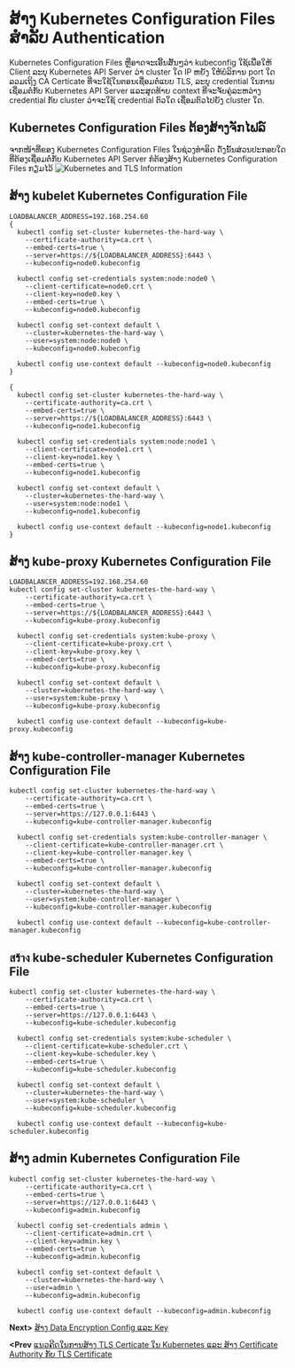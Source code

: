# ສ້າງ Kubernetes Configuration Files ສໍາລັບ Authentication
Kubernetes Configuration Files ຫຼືອາດຈະເອີ້ນສັ້ນໆວ່າ kubeconfig ໃຊ້ເພື່ອໃຫ້ Client ລະບຸ Kubernetes API Server ວ່າ cluster ໃດ IP ຫຍັງ ໃຫ້ບໍລິການ port ໃດ ລວມເຖິງ CA Certicate ທີ່ຈະໃຊ້ໃນຕອນເຊື່ອມຕໍ່ແບບ TLS, ລະບຸ credential ໃນການເຊື່ອມຕໍ່ກັບ Kubernetes API Server ແລະສຸດທ້າຍ context ທີ່ຈະຈັບຄູ່ລະຫວ່າງ credential ກັບ cluster ວ່າຈະໃຊ້ credential ຕົວໃດ ເຊື່ອມຕົວໄປຍັງ cluster ໃດ.
## Kubernetes Configuration Files ຕ້ອງສ້າງຈັກໄຟລ໌
ຈາກໜ້າທີ່ຂອງ Kubernetes Configuration Files ໃນຊ່ວງທໍາອິດ ດັ່ງນັ້ນສ່ວນປະກອບໃດທີ່ຕ້ອງເຊື່ອມຕໍ່ກັບ Kubernetes API Server ກໍຕ້ອງສ້າງ Kubernetes Configuration Files ກຽມໄວ້
![Kubernetes and TLS Information](https://github.com/rdamrong/Kubernetes-The-Hard-Way-CentOS/blob/master/images/kube-component.png)


## ສ້າງ kubelet Kubernetes Configuration File
```
LOADBALANCER_ADDRESS=192.168.254.60
{
  kubectl config set-cluster kubernetes-the-hard-way \
    --certificate-authority=ca.crt \
    --embed-certs=true \
    --server=https://${LOADBALANCER_ADDRESS}:6443 \
    --kubeconfig=node0.kubeconfig

  kubectl config set-credentials system:node:node0 \
    --client-certificate=node0.crt \
    --client-key=node0.key \
    --embed-certs=true \
    --kubeconfig=node0.kubeconfig

  kubectl config set-context default \
    --cluster=kubernetes-the-hard-way \
    --user=system:node:node0 \
    --kubeconfig=node0.kubeconfig

  kubectl config use-context default --kubeconfig=node0.kubeconfig
}

{
  kubectl config set-cluster kubernetes-the-hard-way \
    --certificate-authority=ca.crt \
    --embed-certs=true \
    --server=https://${LOADBALANCER_ADDRESS}:6443 \
    --kubeconfig=node1.kubeconfig

  kubectl config set-credentials system:node:node1 \
    --client-certificate=node1.crt \
    --client-key=node1.key \
    --embed-certs=true \
    --kubeconfig=node1.kubeconfig

  kubectl config set-context default \
    --cluster=kubernetes-the-hard-way \
    --user=system:node:node1 \
    --kubeconfig=node1.kubeconfig

  kubectl config use-context default --kubeconfig=node1.kubeconfig
}
```
## ສ້າງ kube-proxy Kubernetes Configuration File
```
LOADBALANCER_ADDRESS=192.168.254.60
kubectl config set-cluster kubernetes-the-hard-way \
    --certificate-authority=ca.crt \
    --embed-certs=true \
    --server=https://${LOADBALANCER_ADDRESS}:6443 \
    --kubeconfig=kube-proxy.kubeconfig

  kubectl config set-credentials system:kube-proxy \
    --client-certificate=kube-proxy.crt \
    --client-key=kube-proxy.key \
    --embed-certs=true \
    --kubeconfig=kube-proxy.kubeconfig

  kubectl config set-context default \
    --cluster=kubernetes-the-hard-way \
    --user=system:kube-proxy \
    --kubeconfig=kube-proxy.kubeconfig

  kubectl config use-context default --kubeconfig=kube-proxy.kubeconfig
```
## ສ້າງ kube-controller-manager Kubernetes Configuration File
```
kubectl config set-cluster kubernetes-the-hard-way \
    --certificate-authority=ca.crt \
    --embed-certs=true \
    --server=https://127.0.0.1:6443 \
    --kubeconfig=kube-controller-manager.kubeconfig

  kubectl config set-credentials system:kube-controller-manager \
    --client-certificate=kube-controller-manager.crt \
    --client-key=kube-controller-manager.key \
    --embed-certs=true \
    --kubeconfig=kube-controller-manager.kubeconfig

  kubectl config set-context default \
    --cluster=kubernetes-the-hard-way \
    --user=system:kube-controller-manager \
    --kubeconfig=kube-controller-manager.kubeconfig

  kubectl config use-context default --kubeconfig=kube-controller-manager.kubeconfig

```
## สร้าง kube-scheduler Kubernetes Configuration File
```
kubectl config set-cluster kubernetes-the-hard-way \
    --certificate-authority=ca.crt \
    --embed-certs=true \
    --server=https://127.0.0.1:6443 \
    --kubeconfig=kube-scheduler.kubeconfig

  kubectl config set-credentials system:kube-scheduler \
    --client-certificate=kube-scheduler.crt \
    --client-key=kube-scheduler.key \
    --embed-certs=true \
    --kubeconfig=kube-scheduler.kubeconfig

  kubectl config set-context default \
    --cluster=kubernetes-the-hard-way \
    --user=system:kube-scheduler \
    --kubeconfig=kube-scheduler.kubeconfig

  kubectl config use-context default --kubeconfig=kube-scheduler.kubeconfig
```
## ສ້າງ admin Kubernetes Configuration File
```
kubectl config set-cluster kubernetes-the-hard-way \
    --certificate-authority=ca.crt \
    --embed-certs=true \
    --server=https://127.0.0.1:6443 \
    --kubeconfig=admin.kubeconfig

  kubectl config set-credentials admin \
    --client-certificate=admin.crt \
    --client-key=admin.key \
    --embed-certs=true \
    --kubeconfig=admin.kubeconfig

  kubectl config set-context default \
    --cluster=kubernetes-the-hard-way \
    --user=admin \
    --kubeconfig=admin.kubeconfig

  kubectl config use-context default --kubeconfig=admin.kubeconfig
```
**Next>** [ສ້າງ Data Encryption Config ແລະ Key](04-generating-data-encryption-key.md)

**<Prev** [ແນວຄີດໃນການສ້າງ TLS Certicate ໃນ Kubernetes ແລະ ສ້າງ Certificate Authority ກັບ TLS Certificate](02-generating-tls-certificate.md)
